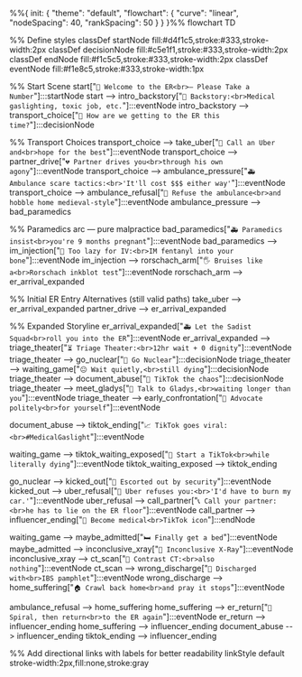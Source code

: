 %%{ init: { "theme": "default", "flowchart": { "curve": "linear", "nodeSpacing": 40, "rankSpacing": 50 } } }%%
flowchart TD

  %% Define styles
  classDef startNode fill:#d4f1c5,stroke:#333,stroke-width:2px
  classDef decisionNode fill:#c5e1f1,stroke:#333,stroke-width:2px
  classDef endNode fill:#f1c5c5,stroke:#333,stroke-width:2px
  classDef eventNode fill:#f1e8c5,stroke:#333,stroke-width:1px

  %% Start Scene
  start["`🧨 Welcome to the ER<br>— Please Take a Number`"]:::startNode
  start --> intro_backstory["`📜 Backstory:<br>Medical gaslighting, toxic job, etc.`"]:::eventNode
  intro_backstory --> transport_choice["`🚗 How are we getting to the ER this time?`"]:::decisionNode

  %% Transport Choices
  transport_choice --> take_uber["`🛞 Call an Uber and<br>hope for the best`"]:::eventNode
  transport_choice --> partner_drive["`💔 Partner drives you<br>through his own agony`"]:::eventNode
  transport_choice --> ambulance_pressure["`🚑 Ambulance scare tactics:<br>'It'll cost $$$ either way'`"]:::eventNode
  transport_choice --> ambulance_refusal["`🚪 Refuse the ambulance<br>and hobble home medieval-style`"]:::eventNode
  ambulance_pressure --> bad_paramedics

  %% Paramedics arc — pure malpractice
  bad_paramedics["`🚑 Paramedics insist<br>you're 9 months pregnant`"]:::eventNode
  bad_paramedics --> im_injection["`💉 Too lazy for IV:<br>IM fentanyl into your bone`"]:::eventNode
  im_injection --> rorschach_arm["`🖐️ Bruises like a<br>Rorschach inkblot test`"]:::eventNode
  rorschach_arm --> er_arrival_expanded

  %% Initial ER Entry Alternatives (still valid paths)
  take_uber --> er_arrival_expanded
  partner_drive --> er_arrival_expanded

  %% Expanded Storyline
  er_arrival_expanded["`🚑 Let the Sadist Squad<br>roll you into the ER`"]:::eventNode
  er_arrival_expanded --> triage_theater["`⏳ Triage Theater:<br>12hr wait + 0 dignity`"]:::eventNode
  triage_theater --> go_nuclear["`🧨 Go Nuclear`"]:::decisionNode
  triage_theater --> waiting_game["`😐 Wait quietly,<br>still dying`"]:::decisionNode
  triage_theater --> document_abuse["`📱 TikTok the chaos`"]:::decisionNode
  triage_theater --> meet_gladys["`🧓 Talk to Gladys,<br>waiting longer than you`"]:::eventNode
  triage_theater --> early_confrontation["`📢 Advocate politely<br>for yourself`"]:::eventNode

  document_abuse --> tiktok_ending["`📈 TikTok goes viral:<br>#MedicalGaslight`"]:::eventNode

  waiting_game --> tiktok_waiting_exposed["`📱 Start a TikTok<br>while literally dying`"]:::eventNode
  tiktok_waiting_exposed --> tiktok_ending

  go_nuclear --> kicked_out["`👣 Escorted out by security`"]:::eventNode
  kicked_out --> uber_refusal["`🚫 Uber refuses you:<br>'I'd have to burn my car.'`"]:::eventNode
  uber_refusal --> call_partner["`📞 Call your partner:<br>he has to lie on the ER floor`"]:::eventNode
  call_partner --> influencer_ending["`📸 Become medical<br>TikTok icon`"]:::endNode

  waiting_game --> maybe_admitted["`🛏️ Finally get a bed`"]:::eventNode
  maybe_admitted --> inconclusive_xray["`📸 Inconclusive X-Ray`"]:::eventNode
  inconclusive_xray --> ct_scan["`🧪 Contrast CT:<br>also nothing`"]:::eventNode
  ct_scan --> wrong_discharge["`📝 Discharged with<br>IBS pamphlet`"]:::eventNode
  wrong_discharge --> home_suffering["`🏠 Crawl back home<br>and pray it stops`"]:::eventNode

  ambulance_refusal --> home_suffering
  home_suffering --> er_return["`🔁 Spiral, then return<br>to the ER again`"]:::eventNode
  er_return --> influencer_ending
  home_suffering --> influencer_ending
  document_abuse --> influencer_ending
  tiktok_ending --> influencer_ending

  %% Add directional links with labels for better readability
  linkStyle default stroke-width:2px,fill:none,stroke:gray
